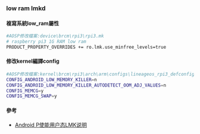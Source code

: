 ### low ram lmkd

#### 複寫系統low_ram屬性
```bash
#AOSP修改檔案:device\brcm\rpi3\rpi3.mk
# raspberry pi3 1G RAM low ram
PRODUCT_PROPERTY_OVERRIDES += ro.lmk.use_minfree_levels=true
```

#### 修改kernel編譯config
```bash
#AOSP修改檔案:kernel\brcm\rpi3\arch\arm\configs\lineageos_rpi3_defconfig
CONFIG_ANDROID_LOW_MEMORY_KILLER=n
CONFIG_ANDROID_LOW_MEMORY_KILLER_AUTODETECT_OOM_ADJ_VALUES=n
CONFIG_MEMCG=y
CONFIG_MEMCG_SWAP=y
```


#### 參考
- [Android P使能用户态LMK说明](http://tjtech.me/how-to-enable-userspace-lmk-under-android-p.html)